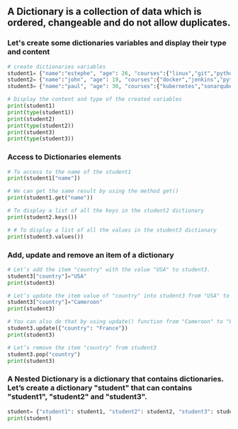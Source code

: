 ## A Dictionary is a collection of data which is ordered, changeable and do not allow duplicates.

### Let's create some dictionaries variables and display their type and content

``` python
# create dictionaries variables
student1= {"name":"estephe", "age": 26, "courses":{"linux","git","python"}}
student2= {"name":"john", "age": 19, "courses":{"docker","jenkins","python"}}
student3= {"name":"paul", "age": 30, "courses":{"kubernetes","sonarqube","git"}}

# Display the content and type of the created variables
print(student1)
print(type(student1))
print(student2)
print(type(student2))
print(student3)
print(type(student3))
```
### Access to Dictionaries elements
``` python
# To access to the name of the student1
print(student1["name"])

# We can get the same result by using the method get()
print(student1.get("name"))

# To display a list of all the keys in the student2 dictionary
print(student2.keys())

# # To display a list of all the values in the student3 dictionary
print(student3.values())
```
### Add, update and remove an item of a dictionary

``` python
# Let’s add the item "country" with the value "USA" to student3.
student3["country"]="USA"
print(student3)

# Let’s update the item value of "country" into student3 from "USA" to "Cameroon".
student3["country"]="Cameroon"
print(student3)

# You can also do that by using update() function from "Cameroon" to "France":
student3.update({"country": "France"})
print(student3)

# Let’s remove the item "country" from student3
student3.pop("country")
print(student3)
```
### A Nested Dictionary is a dictionary that contains dictionaries. Let’s create a dictionary "student" that can contains "student1", "student2" and "student3".

``` python
student= {"student1": student1, "student2": student2, "student3": student3}
print(student)
```
